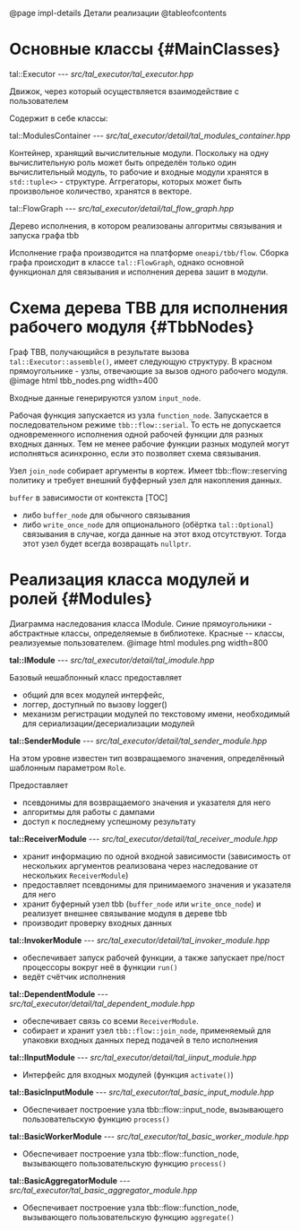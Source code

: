 @page impl-details Детали реализации
@tableofcontents

# Основные классы {#MainClasses}

tal::Executor
--- *src/tal_executor/tal_executor.hpp*

Движок, через который осуществляется взаимодействие с пользователем

Содержит в себе классы:

tal::ModulesContainer
--- *src/tal_executor/detail/tal_modules_container.hpp*

Контейнер, хранящий вычислительные модули. Поскольку на одну вычислительную роль может быть определён только один вычислительный модуль, то рабочие и входные модули хранятся в `std::tuple<>` - структуре.
Аггрегаторы, которых может быть произвольное количество, хранятся в векторе.

tal::FlowGraph
--- *src/tal_executor/detail/tal_flow_graph.hpp*

Дерево исполнения, в котором реализованы алгоритмы связывания и запуска графа tbb

Исполнение графа производится на платформе `oneapi/tbb/flow`.
Сборка графа происходит в классе `tal::FlowGraph`, однако основной
функционал для связывания и исполнения дерева зашит в модули.

# Схема дерева TBB для исполнения рабочего модуля {#TbbNodes}

Граф TBB, получающийся в результате вызова `tal::Executor::assemble()`, имеет следующую структуру. В красном прямоугольнике - узлы, отвечающие за вызов одного рабочего модуля.
@image html tbb_nodes.png width=400

Входные данные генерируются узлом `input_node`.

Рабочая функция запускается из узла `function_node`. Запускается в последовательном режиме `tbb::flow::serial`.
То есть не допускается одновременного исполнения одной рабочей функции для разных входных данных.
Тем не менее рабочие функции разных модулей могут исполняться асинхронно, если это позволяет схема связывания.

Узел `join_node` собирает аргументы в кортеж.
Имеет tbb::flow::reserving политику и требует внешний буфферный узел для накопления данных.

`buffer` в зависимости от контекста 
[TOC]
- либо `buffer_node` для обычного связывания
- либо `write_once_node` для опционального (обёртка `tal::Optional`) связывания в случае, когда данные на этот вход отсутствуют.
  Тогда этот узел будет всегда возвращать `nullptr`.

# Реализация класса модулей и ролей {#Modules}
Диаграмма наследования класса IModule. Синие прямоугольники - абстрактные классы, определяемые в библиотеке.
Красные -- классы, реализуемые пользователем.
@image html modules.png width=800

**tal::IModule** 
--- *src/tal_executor/detail/tal_imodule.hpp*

Базовый нешаблонный класс предоставляет
- общий для всех модулей интерфейс,
- логгер, доступный по вызову logger()
- механизм регистрации модулей по текстовому имени, необходимый для сериализации/десериализации модулей

**tal::SenderModule**
--- *src/tal_executor/detail/tal_sender_module.hpp*

На этом уровне известен тип возвращаемого значения, определённый шаблонным параметром `Role`.

Предоставляет
- псевдонимы для возвращаемого значения и указателя для него
- алгоритмы для работы с дампами
- доступ к последнему успешному результату

**tal::ReceiverModule**
--- *src/tal_executor/detail/tal_receiver_module.hpp*

- хранит информацию по одной входной зависимости (зависимость от нескольких аргументов реализована через наследование от нескольких `ReceiverModule`)
- предоставляет псевдонимы для принимаемого значения и указателя для него
- хранит буферный узел tbb (`buffer_node` или `write_once_node`) и реализует внешнее связывание модуля в дереве tbb
- производит проверку входных данных

**tal::InvokerModule**
--- *src/tal_executor/detail/tal_invoker_module.hpp*
- обеспечивает запуск рабочей функции, а также запускает пре/пост процессоры вокруг неё в функции `run()`
- ведёт счётчик исполнения

**tal::DependentModule**
--- *src/tal_executor/detail/tal_dependent_module.hpp*
- обеспечивает связь со всеми `ReceiverModule`.
- собирает и хранит узел `tbb::flow::join_node`, применяемый для упаковки входных данных перед подачей в тело исполнения

**tal::IInputModule**
--- *src/tal_executor/detail/tal_iinput_module.hpp*
- Интерфейс для входных модулей (функция `activate()`)

**tal::BasicInputModule**
--- *src/tal_executor/tal_basic_input_module.hpp*
- Обеспечивает построение узла tbb::flow::input_node, вызывающего пользовательскую функцию `process()`

**tal::BasicWorkerModule**
--- *src/tal_executor/tal_basic_worker_module.hpp*
- Обеспечивает построение узла tbb::flow::function_node, вызывающего пользовательскую функцию `process()`

**tal::BasicAggregatorModule**
--- *src/tal_executor/tal_basic_aggregator_module.hpp*
- Обеспечивает построение узла tbb::flow::function_node, вызывающего пользовательскую функцию `aggregate()`
